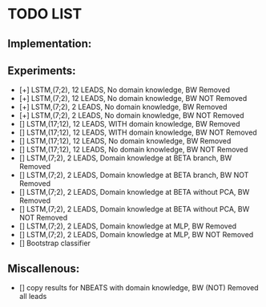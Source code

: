 # TODO LIST

## Implementation:



## Experiments:
- [+] LSTM,(7;2),  12 LEADS, No domain knowledge, BW Removed 
- [+] LSTM,(7;2),  12 LEADS, No domain knowledge, BW NOT Removed 
- [+] LSTM,(7;2),  2 LEADS, No domain knowledge, BW Removed 
- [+] LSTM,(7;2),  2 LEADS, No domain knowledge, BW NOT Removed 
- [] LSTM,(17;12),  12 LEADS, WITH domain knowledge, BW Removed 
- [] LSTM,(17;12),  12 LEADS, WITH domain knowledge, BW NOT Removed 
- [] LSTM,(17;12),  12 LEADS, No domain knowledge, BW Removed 
- [] LSTM,(17;12),  12 LEADS, No domain knowledge, BW NOT Removed 
- [] LSTM,(7;2),  2 LEADS, Domain knowledge at BETA branch, BW Removed
- [] LSTM,(7;2),  2 LEADS, Domain knowledge at BETA branch, BW NOT Removed
- [] LSTM,(7;2),  2 LEADS, Domain knowledge at BETA without PCA, BW Removed 
- [] LSTM,(7;2),  2 LEADS, Domain knowledge at BETA without PCA, BW NOT Removed 
- [] LSTM,(7;2),  2 LEADS, Domain knowledge at MLP, BW Removed 
- [] LSTM,(7;2),  2 LEADS, Domain knowledge at MLP, BW NOT Removed 
- [] Bootstrap classifier

## Miscallenous:
- [] copy results for NBEATS with domain knowledge, BW (NOT) Removed all leads

